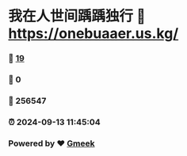 # 我在人世间踽踽独行 :link: https://onebuaaer.us.kg/ 
### :page_facing_up: [19](https://onebuaaer.us.kg//tag.html) 
### :speech_balloon: 0 
### :hibiscus: 256547 
### :alarm_clock: 2024-09-13 11:45:04 
### Powered by :heart: [Gmeek](https://github.com/Meekdai/Gmeek)
